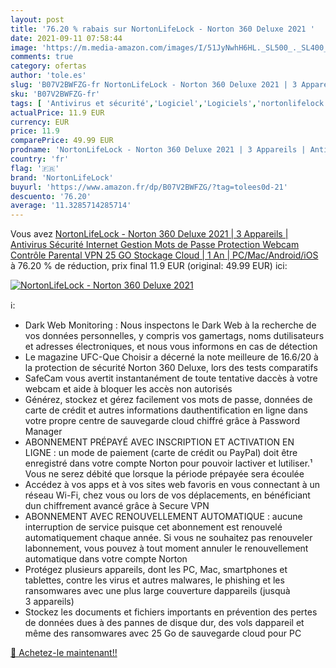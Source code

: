```yaml
---
layout: post
title: '76.20 % rabais sur NortonLifeLock - Norton 360 Deluxe 2021 '
date: 2021-09-11 07:58:44
image: 'https://m.media-amazon.com/images/I/51JyNwhH6HL._SL500_._SL400_.jpg'
comments: true
category: ofertas
author: 'tole.es'
slug: 'B07V2BWFZG-fr NortonLifeLock - Norton 360 Deluxe 2021 | 3 Appareils |...'
sku: 'B07V2BWFZG-fr'
tags: [ 'Antivirus et sécurité','Logiciel','Logiciels','nortonlifelock', ]
actualPrice: 11.9 EUR
currency: EUR
price: 11.9
comparePrice: 49.99 EUR
prodname: 'NortonLifeLock - Norton 360 Deluxe 2021 | 3 Appareils | Antivirus  Sécurité Internet  Gestion Mots de Passe  Protection Webcam  Contrôle Parental  VPN  25 GO Stockage Cloud | 1 An | PC/Mac/Android/iOS'
country: 'fr'
flag: '🇫🇷'
brand: 'NortonLifeLock'
buyurl: 'https://www.amazon.fr/dp/B07V2BWFZG/?tag=tolees0d-21'
descuento: '76.20'
average: '11.3285714285714'
---
```


Vous avez [NortonLifeLock - Norton 360 Deluxe 2021 | 3 Appareils | Antivirus  Sécurité Internet  Gestion Mots de Passe  Protection Webcam  Contrôle Parental  VPN  25 GO Stockage Cloud | 1 An | PC/Mac/Android/iOS](https://www.amazon.fr/dp/B07V2BWFZG/?tag=tolees0d-21)  à  76.20 % de réduction, prix final  11.9 EUR (original: 49.99 EUR) ici:

[![NortonLifeLock - Norton 360 Deluxe 2021 ](https://m.media-amazon.com/images/I/51JyNwhH6HL._SL500_._SL400_.jpg)](https://www.amazon.fr/dp/B07V2BWFZG/?tag=tolees0d-21)

ℹ️:

- Dark Web Monitoring : Nous inspectons le Dark Web à la recherche de vos données ‎personnelles, y ‎compris vos gamertags, noms dutilisateurs et adresses électroniques, et nous ‎vous informons en cas de ‎détection
- Le magazine UFC-Que Choisir a décerné la note meilleure de 16.6/20 à la protection de sécurité Norton 360 Deluxe, lors des tests comparatifs
- SafeCam vous avertit instantanément de toute tentative daccès à votre webcam et aide à bloquer les accès non autorisés
- Générez, stockez et gérez facilement vos mots de passe, données de carte de crédit et autres informations dauthentification en ligne dans votre propre centre de sauvegarde cloud chiffré grâce à Password Manager
- ABONNEMENT PRÉPAYÉ AVEC INSCRIPTION ET ACTIVATION EN LIGNE : un mode de paiement (carte de crédit ou PayPal) doit être enregistré dans votre compte Norton pour pouvoir lactiver et lutiliser.¹ Vous ne serez débité que lorsque la période prépayée sera écoulée
- Accédez à vos apps et à vos sites web favoris en vous connectant à un réseau Wi-Fi, chez vous ou lors de vos déplacements, en bénéficiant dun chiffrement avancé grâce à Secure VPN
- ABONNEMENT AVEC RENOUVELLEMENT AUTOMATIQUE : aucune interruption de service puisque cet abonnement est renouvelé automatiquement chaque année. Si vous ne souhaitez pas renouveler labonnement, vous pouvez à tout moment annuler le renouvellement automatique dans votre compte Norton
- Protégez plusieurs appareils, dont les PC, Mac, smartphones et tablettes, contre les virus et autres malwares, le phishing et les ransomwares avec une plus large couverture dappareils (jusquà 3 appareils)
- Stockez les documents et fichiers importants en prévention des pertes de données dues à des pannes de disque dur, des vols dappareil et même des ransomwares avec 25 Go de sauvegarde cloud pour PC

[🛒 Achetez-le maintenant!!](https://www.amazon.fr/dp/B07V2BWFZG/?tag=tolees0d-21)
